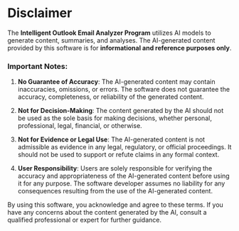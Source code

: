 # Disclaimer

The **Intelligent Outlook Email Analyzer Program** utilizes AI models to generate content, summaries, and analyses. The AI-generated content provided by this software is for **informational and reference purposes only**. 

### Important Notes:
1. **No Guarantee of Accuracy**: The AI-generated content may contain inaccuracies, omissions, or errors. The software does not guarantee the accuracy, completeness, or reliability of the generated content.
   
2. **Not for Decision-Making**: The content generated by the AI should not be used as the sole basis for making decisions, whether personal, professional, legal, financial, or otherwise.

3. **Not for Evidence or Legal Use**: The AI-generated content is not admissible as evidence in any legal, regulatory, or official proceedings. It should not be used to support or refute claims in any formal context.

4. **User Responsibility**: Users are solely responsible for verifying the accuracy and appropriateness of the AI-generated content before using it for any purpose. The software developer assumes no liability for any consequences resulting from the use of the AI-generated content.

By using this software, you acknowledge and agree to these terms. If you have any concerns about the content generated by the AI, consult a qualified professional or expert for further guidance.
